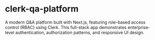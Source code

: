 # clerk-qa-platform
A modern Q&amp;A platform built with Next.js, featuring role-based access control (RBAC) using Clerk. This full-stack app demonstrates enterprise-level authentication, authorization patterns, and responsive UI design.
